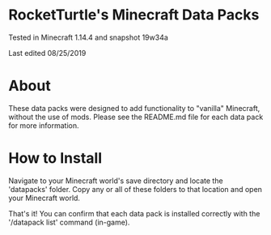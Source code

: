 # RocketTurtle's Minecraft Data Packs

Tested in Minecraft 1.14.4 and snapshot 19w34a

Last edited 08/25/2019

# About

These data packs were designed to add functionality to "vanilla" Minecraft, without the use of mods.  Please see the README.md file for each data pack for more information.

# How to Install

Navigate to your Minecraft world's save directory and locate the 'datapacks' folder.  Copy any or all of these folders to that location and open your Minecraft world.

That's it!  You can confirm that each data pack is installed correctly with the '/datapack list' command (in-game).
